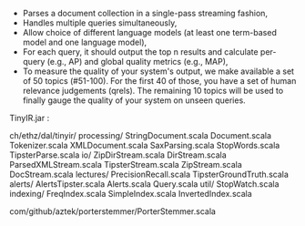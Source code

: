 
- Parses a document collection in a single-pass streaming fashion,
- Handles multiple queries simultaneously,
- Allow choice of different language models (at least one term-based model and one language model),
- For each query, it should output the top n results and calculate per-query (e.g., AP) and global quality metrics (e.g., MAP),
- To measure the quality of your system's output, we make available a set of 50 topics (#51-100). For the first 40 of those, you have a set of human relevance judgements (qrels). The remaining 10 topics will be used to finally gauge the quality of your system on unseen queries. 

TinyIR.jar :

ch/ethz/dal/tinyir/
            processing/
                StringDocument.scala
                Document.scala
                Tokenizer.scala
                XMLDocument.scala
                SaxParsing.scala
                StopWords.scala
                TipsterParse.scala
            io/
                ZipDirStream.scala
                DirStream.scala
                ParsedXMLStream.scala
                TipsterStream.scala
                ZipStream.scala
                DocStream.scala
            lectures/
                PrecisionRecall.scala
                TipsterGroundTruth.scala
            alerts/
                AlertsTipster.scala
                Alerts.scala
                Query.scala
            util/
                StopWatch.scala
            indexing/
                FreqIndex.scala
                SimpleIndex.scala
                InvertedIndex.scala

com/github/aztek/porterstemmer/PorterStemmer.scala
